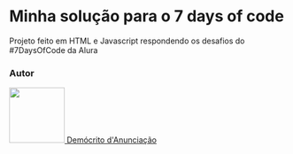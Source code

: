 # Minha solução para o 7 days of code

Projeto feito em HTML e Javascript respondendo os desafios do #7DaysOfCode da Alura

### Autor
<a href="https://github.com/democrito88">
<img src="https://github.com/democrito88.png" height="100">
<span>Demócrito d'Anunciação</span>
</a>